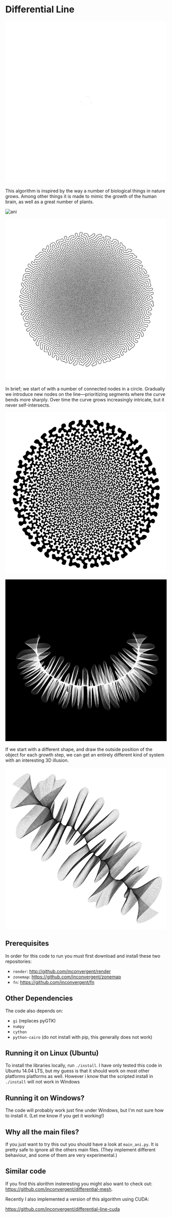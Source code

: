 Differential Line
=============

![ani](/img/ani2.gif?raw=true "animation")

This algorithm is inspired by the way a number of biological things in nature
grows. Among other things it is made to mimic the growth of the human brain, as
well as a great number of plants.

![ani](/img/ani.gif?raw=true "animation")

![img](/img/img.jpg?raw=true "image")

In brief; we start of with a number of connected nodes in a circle. Gradually
we introduce new nodes on the line—prioritizing segments where the curve bends
more sharply.  Over time the curve grows increasingly intricate, but it never
self-intersects.

![img](/img/img1.jpg?raw=true "image")

![img](/img/img2.jpg?raw=true "image")

If we start with a different shape, and draw the outside position of the object
for each growth step, we can get an entirely different kind of system with an
interesting 3D illusion.

![img](/img/img3.jpg?raw=true "image")

## Prerequisites

In order for this code to run you must first download and install these two
repositories:

*    `render`: http://github.com/inconvergent/render
*    `zonemap`: https://github.com/inconvergent/zonemap
*    `fn`: https://github.com/inconvergent/fn

## Other Dependencies

The code also depends on:

*    `gi` (replaces pyGTK)
*    `numpy`
*    `cython`
*    `python-cairo` (do not install with pip, this generally does not work)

## Running it on Linux (Ubuntu)

To install the libraries locally, run `./install`. I have only tested this code
in Ubuntu 14.04 LTS, but my guess is that it should work on most other
platforms platforms as well.  However i know that the scripted install in
`./install` will not work in Windows

## Running it on Windows?

The code will probably work just fine under Windows, but I'm not sure how to
install it. (Let me know if you get it working!)

## Why all the main files?

If you just want to try this out you should have a look at `main_ani.py`. It is
pretty safe to ignore all the others main files. (They implement different
behaviour, and some of them are very experimental.)

## Similar code

If you find this alorithm insteresting you might also want to check out:
https://github.com/inconvergent/differential-mesh.

Recently I also implemented a version of this algorithm using CUDA:

https://github.com/inconvergent/differential-line-cuda

